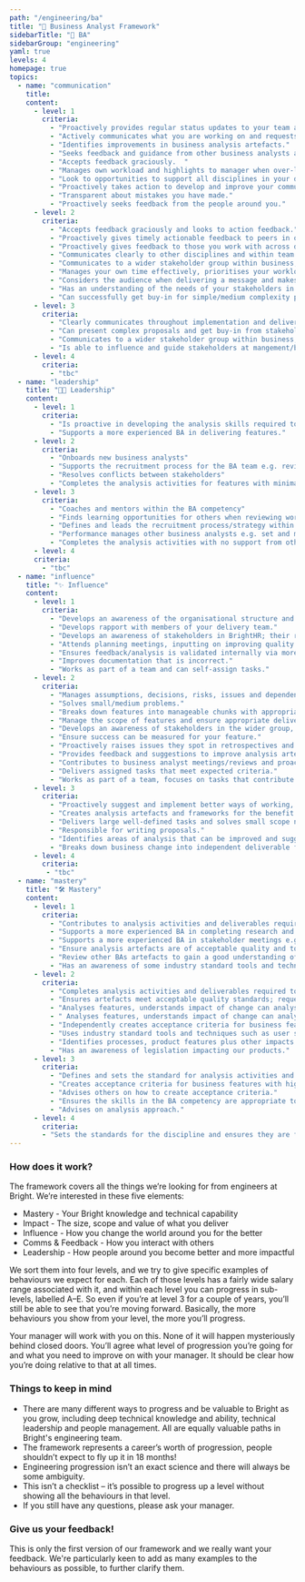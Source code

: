 ```yaml
---
path: "/engineering/ba"
title: "💼 Business Analyst Framework"
sidebarTitle: "💼 BA"
sidebarGroup: "engineering"
yaml: true
levels: 4
homepage: true
topics:
  - name: "communication"
    title:
    content:
      - level: 1
        criteria:
          - "Proactively provides regular status updates to your team and discipline."
          - "Actively communicates what you are working on and requests help when required. "
          - "Identifies improvements in business analysis artefacts."
          - "Seeks feedback and guidance from other business analysts and colleagues."
          - "Accepts feedback graciously.  "
          - "Manages own workload and highlights to manager when over-loaded or not enough to do."
          - "Look to opportunities to support all disciplines in your delivery team to gain an understanding of what they do."
          - "Proactively takes action to develop and improve your communication skills and understand how to approach different audiences."
          - "Transparent about mistakes you have made."
          - "Proactively seeks feedback from the people around you."
      - level: 2
        criteria:
          - "Accepts feedback graciously and looks to action feedback."
          - "Proactively gives timely actionable feedback to peers in order to improve the quality of analysis deliverables as well as support for soft skills such as stakeholder management."
          - "Proactively gives feedback to those you work with across different disciplines e.g. UX, QA."
          - "Communicates clearly to other disciplines and within team with little need for clarification."
          - "Communicates to a wider stakeholder group within business, IT and operational teams in BrightHR at peer level."
          - "Manages your own time effectively, prioritises your workload well, on time for meetings, aware when blocking others and unblocks."
          - "Considers the audience when delivering a message and makes it appropriate and relevant."
          - "Has an understanding of the needs of your stakeholders in order to support your engagement with them."
          - "Can successfully get buy-in for simple/medium complexity proposals."
      - level: 3
        criteria: 
          - "Clearly communicates throughout implementation and delivery of solutions."
          - "Can present complex proposals and get buy-in from stakeholders."
          - "Communicates to a wider stakeholder group within business, IT and operational teams in BrightHR at management/board level."
          - "Is able to influence and guide stakeholders at mangement/board level. "
      - level: 4
        criteria:
          - "tbc"
  - name: "leadership"
    title: "👩‍💼 Leadership"
    content:
      - level: 1
        criteria:
          - "Is proactive in developing the analysis skills required to progress and become more independent in the role." 
          - "Supports a more experienced BA in delivering features."
      - level: 2
        criteria:
          - "Onboards new business analysts"
          - "Supports the recruitment process for the BA team e.g. reviewing CVs, attending interviews, feedback on candidates"
          - "Resolves conflicts between stakeholders" 
          - "Completes the analysis activities for features with minimal support from other BAs."
      - level: 3
        criteria:
          - "Coaches and mentors within the BA competency"
          - "Finds learning opportunities for others when reviewing work and follows up"
          - "Defines and leads the recruitment process/strategy within the BA competency"
          - "Performance manages other business analysts e.g. set and monitor objectives, contibutes to reviews"
          - "Completes the analysis activities with no support from other BAs."
      - level: 4
      criteria:
        - "tbc"
  - name: "influence"
    title: "✨ Influence"
    content:
      - level: 1
        criteria:
          - "Develops an awareness of the organisational structure and the needs of different part of the business."
          - "Develops rapport with members of your delivery team."
          - "Develops an awareness of stakeholders in BrightHR; their role and influence in the organisation."
          - "Attends planning meetings, inputting on improving quality early on and can identify simple risks."
          - "Ensures feedback/analysis is validated internally via more senior colleague or own research before discussing with or presenting to a wider audience."
          - "Improves documentation that is incorrect."
          - "Works as part of a team and can self-assign tasks."
      - level: 2
        criteria:
          - "Manages assumptions, decisions, risks, issues and dependencies for your feature."
          - "Solves small/medium problems."
          - "Breaks down features into manageable chunks with appropriate measurable acceptance criteria."
          - "Manage the scope of features and ensure appropriate delivery metrics are available."
          - "Develops an awareness of stakeholders in the wider group, their role and the business domain they operate in."
          - "Ensure success can be measured for your feature."
          - "Proactively raises issues they spot in retrospectives and take ownership of actions."
          - "Provides feedback and suggestions to improve analysis artefacts."
          - "Contributes to business analyst meetings/reviews and proactively suggests topics for discussion."
          - "Delivers assigned tasks that meet expected criteria."
          - "Works as part of a team, focuses on tasks that contribute to team goals."
      - level: 3
        criteria:
          - "Proactively suggest and implement better ways of working, good practice and encourage continuous improvement in the team."
          - "Creates analysis artefacts and frameworks for the benefit of all analysts."
          - "Delivers large well-defined tasks and solves small scope not-well-defined problems."
          - "Responsible for writing proposals."
          - "Identifies areas of analysis that can be improved and suggests improvements."
          - "Breaks down business change into independent deliverable features that give value, can be estimated and appropriately sized."
      - level: 4
        criteria:
         - "tbc"
  - name: "mastery"
    title: "🛠️ Mastery"
    content:
      - level: 1
        criteria:
          - "Contributes to analysis activities and deliverables required to deliver change for a product or process."
          - "Supports a more experienced BA in completing research and analysis to help address a particular problem or business need."
          - "Supports a more experienced BA in stakeholder meetings e.g. taking meeting notes or volunteering for tasks/actions."
          - "Ensure analysis artefacts are of acceptable quality and to standards used by the team; request peer reviews, validate with other team members e.g. acceptance criteria for user stories."
          - "Review other BAs artefacts to gain a good understanding of the needs of your role."
          - "Has an awareness of some industry standard tools and techniques such as user stories, acceptance criteria, business and IT process mapping/swimlanes, data modelling, workshops, interviews."
      - level: 2
        criteria:
          - "Completes analysis activities and deliverables required to deliver change for a product or process autonomously."
          - "Ensures artefacts meet acceptable quality standards; request peer review/3 amigos"
          - "Analyses features, understands impact of change can analyse what areas will be affected by a change."
          - " Analyses features, understands impact of change can analyse what areas will be affected by a change."
          - "Independently creates acceptance criteria for business features with high customer visibility and medium business risk."
          - "Uses industry standard tools and techniques such as user stories, business and IT process mapping/swimlanes, data modelling, workshops, interviews"
          - "Identifies processes, product features plus other impacts required to deliver recommendations."
          - "Has an awareness of legislation impacting our products."
      - level: 3
        criteria:
          - "Defines and sets the standard for analysis activities and deliverables."
          - "Creates acceptance criteria for business features with high customer visibility and high business risk."
          - "Advises others on how to create acceptance criteria."
          - "Ensures the skills in the BA competency are appropriate to satisfy the needs of the organisation."
          - "Advises on analysis approach."
      - level: 4
        criteria:
        - "Sets the standards for the discipline and ensures they are followed."
---
```


### How does it work?
The framework covers all the things we’re looking for from engineers at Bright. We’re interested in these five elements:
- Mastery - Your Bright knowledge and technical capability
- Impact - The size, scope and value of what you deliver
- Influence - How you change the world around you for the better
- Comms & Feedback - How you interact with others
- Leadership - How people around you become better and more impactful

We sort them into four levels, and we try to give specific examples of behaviours we expect for each. Each of those levels has a fairly wide salary range associated with it, and within each level you can progress in sub-levels, labelled A–E. So even if you’re at level 3 for a couple of years, you’ll still be able to see that you’re moving forward. Basically, the more behaviours you show from your level, the more you’ll progress.

Your manager will work with you on this. None of it will happen mysteriously behind closed doors. You’ll agree what level of progression you’re going for and what you need to improve on with your manager. It should be clear how you’re doing relative to that at all times.

### Things to keep in mind
- There are many different ways to progress and be valuable to Bright as you grow, including deep technical knowledge and ability, technical leadership and people management. All are equally valuable paths in Bright's engineering team.
- The framework represents a career’s worth of progression, people shouldn’t expect to fly up it in 18 months!
- Engineering progression isn’t an exact science and there will always be some ambiguity.
- This isn’t a checklist – it’s possible to progress up a level without showing all the behaviours in that level.
- If you still have any questions, please ask your manager.

### Give us your feedback!
This is only the first version of our framework and we really want your feedback.
We're particularly keen to add as many examples to the behaviours as possible, to further clarify them.